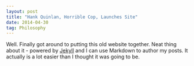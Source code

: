 ```yaml
---
layout: post
title: "Hank Quinlan, Horrible Cop, Launches Site"
date: 2014-04-30
tag: Philosophy
---
```


Well. Finally got around to putting this old website together. Neat thing about it - powered by [Jekyll](http://jekyllrb.com) and I can use Markdown to author my posts. It actually is a lot easier than I thought it was going to be.

